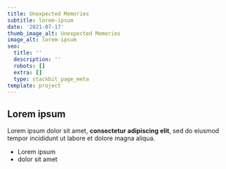 ```yaml
---
title: Unexpected Memories
subtitle: lorem-ipsum
date: '2021-07-17'
thumb_image_alt: Unexpected Memories
image_alt: lorem-ipsum
seo:
  title: ''
  description: ''
  robots: []
  extra: []
  type: stackbit_page_meta
template: project
---
```

## Lorem ipsum

Lorem ipsum dolor sit amet, **consectetur adipiscing elit**, sed do eiusmod tempor incididunt ut labore et dolore magna aliqua.

- Lorem ipsum
- dolor sit amet